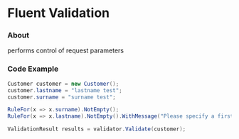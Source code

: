 
# Fluent Validation

### About

performs control of request parameters

### Code Example

```csharp
Customer customer = new Customer();
customer.lastname = "lastname test";
customer.surname = "surname test";
```

```csharp
RuleFor(x => x.surname).NotEmpty();
RuleFor(x => x.lastname).NotEmpty().WithMessage("Please specify a first name");
```

```csharp
ValidationResult results = validator.Validate(customer);
```
